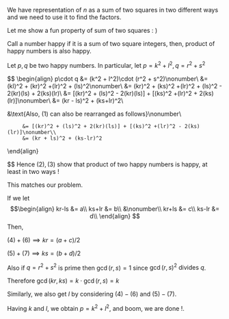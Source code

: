 
We have representation of $n$ as a sum of two squares in two different ways and
we need to use it to find the factors.

Let me show a fun property of sum of two squares : )

Call a number happy if it is a sum of two square integers,
then, product of happy numbers is also happy.

Let $p,q$ be two happy numbers.
In particular, let $p = k^2 + l^2, q =  r^2 + s^2$

$$
\begin{align}
p\cdot q &= (k^2 + l^2)\cdot (r^2 + s^2)\nonumber\\
         &= (kl)^2 + (kr)^2 +(lr)^2 + (ls)^2\nonumber\\
         &= (kr)^2 + (ks)^2 +(lr)^2 + (ls)^2 - 2(kr)(ls) + 2(ks)(lr)\\
         &= [(kr)^2 + (ls)^2 - 2(kr)(ls)] + [(ks)^2 +(lr)^2 + 2(ks)(lr)]\nonumber\\
         &= (kr - ls)^2 + (ks+lr)^2\\

&\text{Also, (1) can also be rearranged as follows}\nonumber\\

         &= [(kr)^2 + (ls)^2 + 2(kr)(ls)] + [(ks)^2 +(lr)^2 - 2(ks)(lr)]\nonumber\\
         &= (kr + ls)^2 + (ks-lr)^2
\end{align}

$$
Hence $(2), (3)$ show that product of two happy numbers is happy,
at least in two ways !

This matches our problem.

If we let
$$\begin{align}
kr-ls &= a\\
ks+lr &= b\\
&\nonumber\\
kr+ls &= c\\
ks-lr &= d\\
\end{align}
$$
Then,

$(4) + (6) \implies kr = (a+c)/2$

$(5) + (7) \implies ks = (b+d)/2$

Also if $q = r^2 + s^2$ is prime then $\gcd(r,s) = 1$
since $\gcd(r,s)^2 \text{ divides } q$.

Therefore $\gcd(kr,ks) = k\cdot\gcd(r,s) = k$

Similarly, we also get $l$ by considering $(4) - (6)$ and $(5) - (7)$.

Having $k$ and $l$, we obtain $p = k^2 + l^2$, and boom, we are done !.
